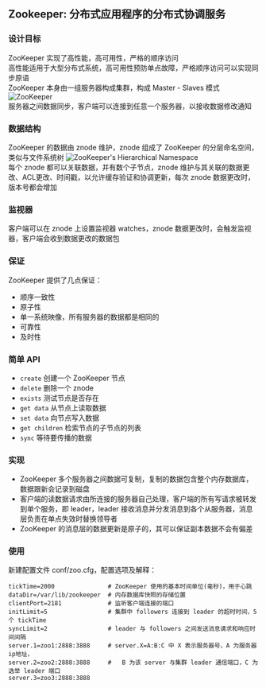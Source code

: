  
## Zookeeper: 分布式应用程序的分布式协调服务

### 设计目标
ZooKeeper 实现了高性能，高可用性，严格的顺序访问  
高性能适用于大型分布式系统，高可用性预防单点故障，严格顺序访问可以实现同步原语  
ZooKeeper 本身由一组服务器构成集群，构成 Master - Slaves 模式
![ZooKeeper](https://zookeeper.apache.org/doc/r3.4.9/images/zkservice.jpg)  
服务器之间数据同步，客户端可以连接到任意一个服务器，以接收数据修改通知

### 数据结构
ZooKeeper 的数据由 znode 维护，znode 组成了 ZooKeeper 的分层命名空间，类似与文件系统树
![ZooKeeper's Hierarchical Namespace](https://zookeeper.apache.org/doc/r3.4.9/images/zknamespace.jpg)  
每个 znode 都可以关联数据，并有数个子节点，znode 维护与其关联的数据更改、ACL更改、时间戳，以允许缓存验证和协调更新，每次 znode 数据更改时，版本号都会增加  

### 监视器
客户端可以在 znode 上设置监视器 watches，znode 数据更改时，会触发监视器，客户端会收到数据更改的数据包

### 保证
ZooKeeper 提供了几点保证：
- 顺序一致性
- 原子性
- 单一系统映像，所有服务器的数据都是相同的
- 可靠性
- 及时性

### 简单 API
- `create`    创建一个 ZooKeeper 节点
- `delete` 	删除一个 znode
- `exists` 	测试节点是否存在
- `get data` 	从节点上读取数据
- `set data` 向节点写入数据
- `get children` 检索节点的子节点的列表
- `sync` 等待要传播的数据

### 实现
- ZooKeeper 多个服务器之间数据可复制，复制的数据包含整个内存数据库，数据跟新会记录到磁盘  
- 客户端的读数据请求由所连接的服务器自己处理，客户端的所有写请求被转发到单个服务，即 leader，leader 接收消息并分发消息到各个从服务器，消息层负责在单点失效时替换领导者  
- ZooKeeper 的消息层的数据更新是原子的，其可以保证副本数据不会有偏差

### 使用
新建配置文件 conf/zoo.cfg，配置选项及解释：
```SHELL
tickTime=2000				# ZooKeeper 使用的基本时间单位(毫秒)，用于心跳
dataDir=/var/lib/zookeeper	# 内存数据库快照的存储位置
clientPort=2181				# 监听客户端连接的端口
initLimit=5					# 集群中 followers 连接到 leader 的超时时间，5个 tickTime
syncLimit=2					# leader 与 followers 之间发送消息请求和响应时间间隔
server.1=zoo1:2888:3888		# server.X=A:B:C 中 X 表示服务器号，A 为服务器 ip地址，
server.2=zoo2:2888:3888		# 	B 为该 server 与集群 leader 通信端口，C 为选举 leader 端口
server.3=zoo3:2888:3888
```
